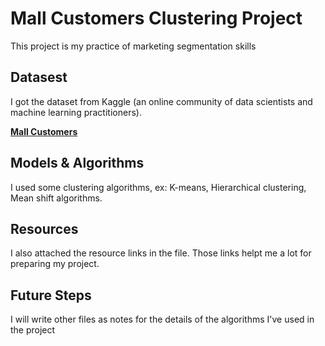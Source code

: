 # Mall Customers Clustering Project

This project is my practice of marketing segmentation skills

## Datasest

I got the dataset from Kaggle (an online community of data scientists and machine learning practitioners).

[**Mall Customers**](https://www.kaggle.com/shwetabh123/mall-customers "Kaggle")

## Models & Algorithms

I used some clustering algorithms, ex: K-means, Hierarchical clustering, Mean shift algorithms.

## Resources

I also attached the resource links in the file. Those links helpt me a lot for preparing my project. 

## Future Steps

I will write other files as notes for the details of the algorithms I've used in the project

